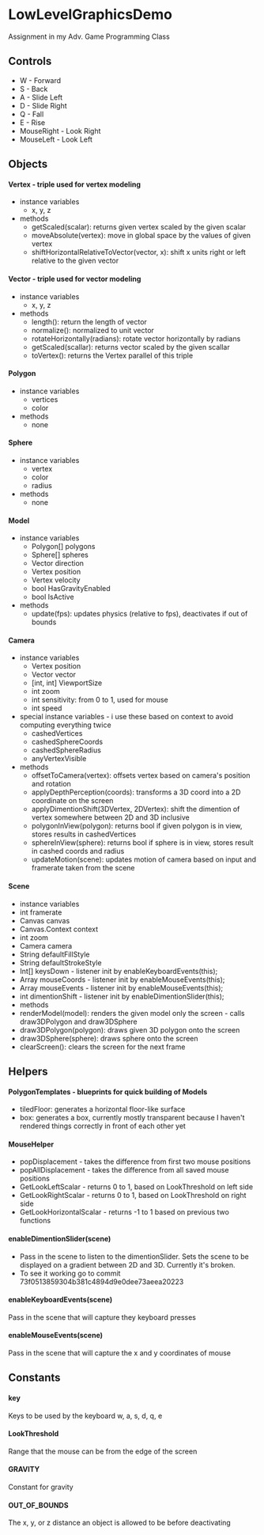 # LowLevelGraphicsDemo
Assignment in my Adv. Game Programming Class
## Controls
* W - Forward
* S - Back
* A - Slide Left
* D - Slide Right
* Q - Fall
* E - Rise
* MouseRight - Look Right
* MouseLeft - Look Left

## Objects

#### Vertex - triple used for vertex modeling
* instance variables
  * x, y, z
* methods
  * getScaled(scalar): returns given vertex scaled by the given scalar
  * moveAbsolute(vertex): move in global space by the values of given vertex
  * shiftHorizontalRelativeToVector(vector, x): shift x units right or left relative to the given vector

#### Vector - triple used for vector modeling
* instance variables
  * x, y, z
* methods
  * length(): return the length of vector
  * normalize(): normalized to unit vector
  * rotateHorizontally(radians): rotate vector horizontally by radians
  * getScaled(scallar): returns vector scaled by the given scallar
  * toVertex(): returns the Vertex parallel of this triple

#### Polygon
* instance variables
  * vertices
  * color
* methods
  * none

#### Sphere
* instance variables
  * vertex
  * color
  * radius
* methods
  * none

#### Model
* instance variables
  * Polygon[] polygons
  * Sphere[] spheres
  * Vector direction
  * Vertex position
  * Vertex velocity
  * bool HasGravityEnabled
  * bool IsActive
* methods
  * update(fps): updates physics (relative to fps), deactivates if out of bounds

#### Camera
* instance variables
  * Vertex position
  * Vector vector
  * [int, int] ViewportSize
  * int zoom
  * int sensitivity: from 0 to 1, used for mouse
  * int speed
* special instance variables - i use these based on context to avoid computing everything twice
  * cashedVertices
  * cashedSphereCoords
  * cashedSphereRadius
  * anyVertexVisible
* methods
  * offsetToCamera(vertex): offsets vertex based on camera's position and rotation
  * applyDepthPerception(coords): transforms a 3D coord into a 2D coordinate on the screen
  * applyDimentionShift(3DVertex, 2DVertex): shift the dimention of vertex somewhere between 2D and 3D inclusive
  * polygonInView(polygon): returns bool if given polygon is in view, stores results in cashedVertices
  * sphereInView(sphere): returns bool if sphere is in view, stores result in cashed coords and radius
  * updateMotion(scene): updates motion of camera based on input and framerate taken from the scene

#### Scene
* instance variables
 * int framerate
 * Canvas canvas
 * Canvas.Context context
 * int zoom
 * Camera camera
 * String defaultFillStyle
 * String defaultStrokeStyle
 * Int[] keysDown - listener init by enableKeyboardEvents(this);
 * Array mouseCoords - listener init by enableMouseEvents(this);
 * Array mouseEvents - listener init by enableMouseEvents(this);
 * int dimentionShift - listener init by enableDimentionSlider(this);
* methods
 * renderModel(model): renders the given model only the screen - calls draw3DPolygon and draw3DSphere
 * draw3DPolygon(polygon): draws given 3D polygon onto the screen
 * draw3DSphere(sphere): draws sphere onto the screen
 * clearScreen(): clears the screen for the next frame


## Helpers

#### PolygonTemplates - blueprints for quick building of Models
* tiledFloor: generates a horizontal floor-like surface
* box: generates a box, currently mostly transparent because I haven't rendered things correctly in front of each other yet


#### MouseHelper
* popDisplacement - takes the difference from first two mouse positions
* popAllDisplacement - takes the difference from all saved mouse positions
* GetLookLeftScalar - returns 0 to 1, based on LookThreshold on left side
* GetLookRightScalar - returns 0 to 1, based on LookThreshold on right side
* GetLookHorizontalScalar - returns -1 to 1 based on previous two functions 

#### enableDimentionSlider(scene)
* Pass in the scene to listen to the dimentionSlider. Sets the scene to be displayed on a gradient between 2D and 3D. Currently it's broken. 
* To see it working go to commit 73f0513859304b381c4894d9e0dee73aeea20223

#### enableKeyboardEvents(scene)
Pass in the scene that will capture they keyboard presses

#### enableMouseEvents(scene)
Pass in the scene that will capture the x and y coordinates of mouse

## Constants

#### key
Keys to be used by the keyboard
w, a, s, d, q, e

#### LookThreshold
Range that the mouse can be from the edge of the screen

#### GRAVITY
Constant for gravity

#### OUT_OF_BOUNDS
The x, y, or z distance an object is allowed to be before deactivating
